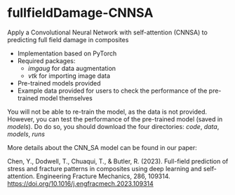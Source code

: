 # fullfieldDamage-CNNSA
Apply a Convolutional Neural Network with self-attention (CNNSA) to predicting full field damage in composites

  - Implementation based on PyTorch
  - Required packages: 
    - _imgaug_ for data augmentation
    - _vtk_ for importing image data
  - Pre-trained models provided
  - Example data provided for users to check the performance of the pre-trained model themselves

You will not be able to re-train the model, as the data is not provided. However, you can test the performance of the pre-trained model (saved in _models_).
Do do so, you should download the four directories: _code_, _data_, _models_, _runs_


More details about the CNN_SA model can be found in our paper:

Chen, Y., Dodwell, T., Chuaqui, T., & Butler, R. (2023). Full-field prediction of stress and fracture patterns in composites using deep learning and self-attention. Engineering Fracture Mechanics, 286, 109314. https://doi.org/10.1016/j.engfracmech.2023.109314

